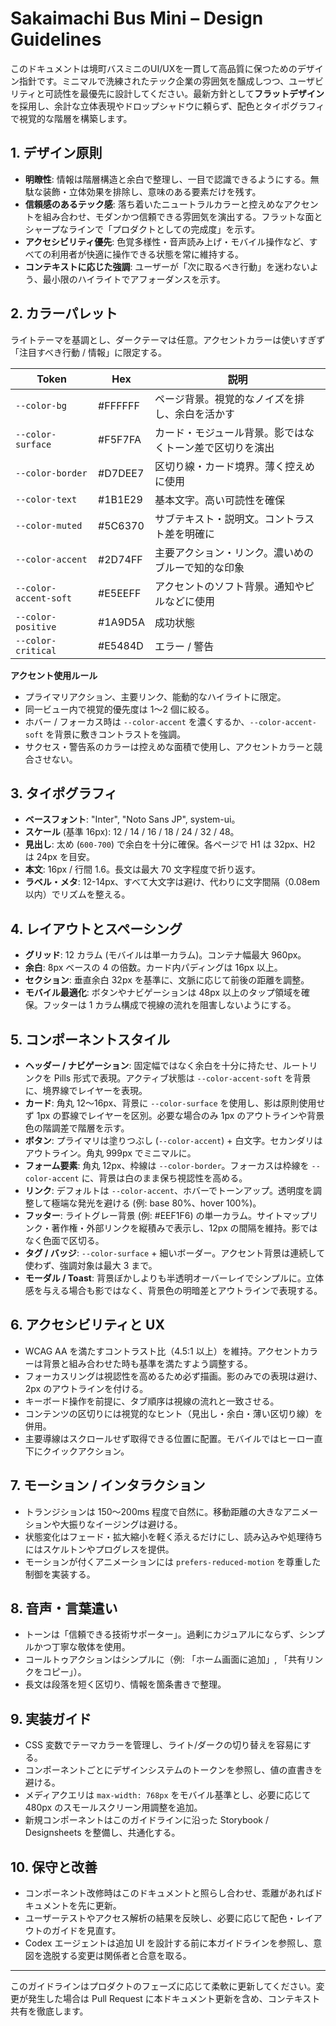 # Sakaimachi Bus Mini – Design Guidelines

このドキュメントは境町バスミニのUI/UXを一貫して高品質に保つためのデザイン指針です。ミニマルで洗練されたテック企業の雰囲気を醸成しつつ、ユーザビリティと可読性を最優先に設計してください。最新方針として**フラットデザイン**を採用し、余計な立体表現やドロップシャドウに頼らず、配色とタイポグラフィで視覚的な階層を構築します。

## 1. デザイン原則
- **明瞭性**: 情報は階層構造と余白で整理し、一目で認識できるようにする。無駄な装飾・立体効果を排除し、意味のある要素だけを残す。
- **信頼感のあるテック感**: 落ち着いたニュートラルカラーと控えめなアクセントを組み合わせ、モダンかつ信頼できる雰囲気を演出する。フラットな面とシャープなラインで「プロダクトとしての完成度」を示す。
- **アクセシビリティ優先**: 色覚多様性・音声読み上げ・モバイル操作など、すべての利用者が快適に操作できる状態を常に維持する。
- **コンテキストに応じた強調**: ユーザーが「次に取るべき行動」を迷わないよう、最小限のハイライトでアフォーダンスを示す。

## 2. カラーパレット
ライトテーマを基調とし、ダークテーマは任意。アクセントカラーは使いすぎず「注目すべき行動 / 情報」に限定する。

| Token               | Hex     | 説明                                             |
|---------------------|---------|--------------------------------------------------|
| `--color-bg`        | #FFFFFF | ページ背景。視覚的なノイズを排し、余白を活かす |
| `--color-surface`   | #F5F7FA | カード・モジュール背景。影ではなくトーン差で区切りを演出 |
| `--color-border`    | #D7DEE7 | 区切り線・カード境界。薄く控えめに使用         |
| `--color-text`      | #1B1E29 | 基本文字。高い可読性を確保                     |
| `--color-muted`     | #5C6370 | サブテキスト・説明文。コントラスト差を明確に   |
| `--color-accent`    | #2D74FF | 主要アクション・リンク。濃いめのブルーで知的な印象 |
| `--color-accent-soft` | #E5EEFF | アクセントのソフト背景。通知やピルなどに使用 |
| `--color-positive`  | #1A9D5A | 成功状態                                         |
| `--color-critical`  | #E5484D | エラー / 警告                                     |

**アクセント使用ルール**
- プライマリアクション、主要リンク、能動的なハイライトに限定。
- 同一ビュー内で視覚的優先度は 1〜2 個に絞る。
- ホバー / フォーカス時は `--color-accent` を濃くするか、`--color-accent-soft` を背景に敷きコントラストを強調。
- サクセス・警告系のカラーは控えめな面積で使用し、アクセントカラーと競合させない。

## 3. タイポグラフィ
- **ベースフォント**: "Inter", "Noto Sans JP", system-ui。
- **スケール** (基準 16px): 12 / 14 / 16 / 18 / 24 / 32 / 48。
- **見出し**: 太め (`600-700`) で余白を十分に確保。各ページで H1 は 32px、H2 は 24px を目安。
- **本文**: 16px / 行間 1.6。長文は最大 70 文字程度で折り返す。
- **ラベル・メタ**: 12-14px、すべて大文字は避け、代わりに文字間隔（0.08em 以内）でリズムを整える。

## 4. レイアウトとスペーシング
- **グリッド**: 12 カラム (モバイルは単一カラム)。コンテナ幅最大 960px。
- **余白**: 8px ベースの 4 の倍数。カード内パディングは 16px 以上。
- **セクション**: 垂直余白 32px を基準に、文脈に応じて前後の距離を調整。
- **モバイル最適化**: ボタンやナビゲーションは 48px 以上のタップ領域を確保。フッターは 1 カラム構成で視線の流れを阻害しないようにする。

## 5. コンポーネントスタイル
- **ヘッダー / ナビゲーション**: 固定幅ではなく余白を十分に持たせ、ルートリンクを Pills 形式で表現。アクティブ状態は `--color-accent-soft` を背景に、境界線でレイヤーを表現。
- **カード**: 角丸 12〜16px、背景に `--color-surface` を使用し、影は原則使用せず 1px の罫線でレイヤーを区別。必要な場合のみ 1px のアウトラインや背景色の階調差で階層を示す。
- **ボタン**: プライマリは塗りつぶし (`--color-accent`) + 白文字。セカンダリはアウトライン。角丸 999px でミニマルに。
- **フォーム要素**: 角丸 12px、枠線は `--color-border`。フォーカスは枠線を `--color-accent` に、背景は白のまま保ち視認性を高める。
- **リンク**: デフォルトは `--color-accent`、ホバーでトーンアップ。透明度を調整して極端な発光を避ける (例: base 80%、hover 100%)。
- **フッター**: ライトグレー背景 (例: #EEF1F6) の単一カラム。サイトマップリンク・著作権・外部リンクを縦積みで表示し、12px の間隔を維持。影ではなく色面で区切る。
- **タグ / バッジ**: `--color-surface` + 細いボーダー。アクセント背景は連続して使わず、強調対象は最大 3 まで。
- **モーダル / Toast**: 背景ぼかしよりも半透明オーバーレイでシンプルに。立体感を与える場合も影ではなく、背景色の明暗差とアウトラインで表現する。

## 6. アクセシビリティと UX
- WCAG AA を満たすコントラスト比（4.5:1 以上）を維持。アクセントカラーは背景と組み合わせた時も基準を満たすよう調整する。
- フォーカスリングは視認性を高めるため必ず描画。影のみでの表現は避け、2px のアウトラインを付ける。
- キーボード操作を前提に、タブ順序は視線の流れと一致させる。
- コンテンツの区切りには視覚的なヒント（見出し・余白・薄い区切り線）を併用。
- 主要導線はスクロールせず取得できる位置に配置。モバイルではヒーロー直下にクイックアクション。

## 7. モーション / インタラクション
- トランジションは 150〜200ms 程度で自然に。移動距離の大きなアニメーションや大振りなイージングは避ける。
- 状態変化はフェード・拡大縮小を軽く添えるだけにし、読み込みや処理待ちにはスケルトンやプログレスを提供。
- モーションが付くアニメーションには `prefers-reduced-motion` を尊重した制御を実装する。

## 8. 音声・言葉遣い
- トーンは「信頼できる技術サポーター」。過剰にカジュアルにならず、シンプルかつ丁寧な敬体を使用。
- コールトゥアクションはシンプルに（例: 「ホーム画面に追加」, 「共有リンクをコピー」）。
- 長文は段落を短く区切り、情報を箇条書きで整理。

## 9. 実装ガイド
- CSS 変数でテーマカラーを管理し、ライト/ダークの切り替えを容易にする。
- コンポーネントごとにデザインシステムのトークンを参照し、値の直書きを避ける。
- メディアクエリは `max-width: 768px` をモバイル基準とし、必要に応じて 480px のスモールスクリーン用調整を追加。
- 新規コンポーネントはこのガイドラインに沿った Storybook / Designsheets を整備し、共通化する。

## 10. 保守と改善
- コンポーネント改修時はこのドキュメントと照らし合わせ、乖離があればドキュメントを先に更新。
- ユーザーテストやアクセス解析の結果を反映し、必要に応じて配色・レイアウトのガイドを見直す。
- Codex エージェントは追加 UI を設計する前に本ガイドラインを参照し、意図を逸脱する変更は関係者と合意を取る。

---

このガイドラインはプロダクトのフェーズに応じて柔軟に更新してください。変更が発生した場合は Pull Request に本ドキュメント更新を含め、コンテキスト共有を徹底します。
